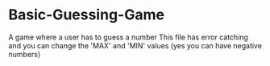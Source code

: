 # Basic-Guessing-Game
A game where a user has to guess a number 
This file has error catching and you can change the 'MAX' and 'MIN' values (yes you can have negative numbers)






